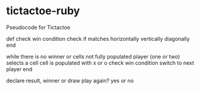 # tictactoe-ruby

Pseudocode for Tictactoe

def check win condition
	check if matches horizontally
	vertically
	diagonally
end

while there is no winner or cells not fully populated
	player (one or two) selects a cell
	cell is populated with x or o
	check win condition
	switch to next player
end

declare result, winner or draw
play again? yes or no
